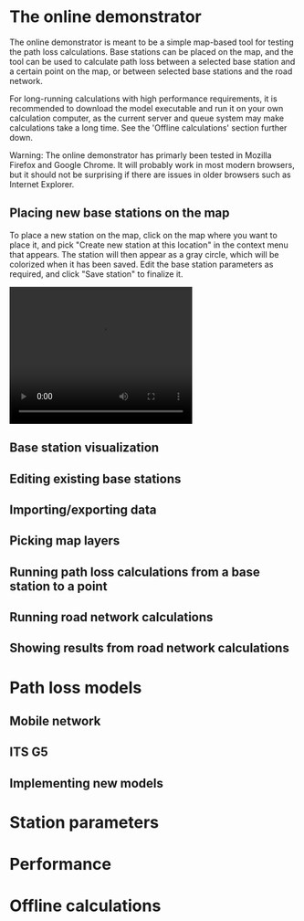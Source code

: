 # The online demonstrator
The online demonstrator is meant to be a simple map-based tool for testing the path loss calculations. Base stations can be placed on the map, and the tool can be used to calculate path loss between a selected base station and a certain point on the map, or between selected base stations and the road network.

For long-running calculations with high performance requirements, it is recommended to download the model executable and run it on your own calculation computer, as the current server and queue system may make calculations take a long time. See the 'Offline calculations' section further down.

Warning: The online demonstrator has primarly been tested in Mozilla Firefox and Google Chrome. It will probably work in most modern browsers, but it should not be surprising if there are issues in older browsers such as Internet Explorer.

## Placing new base stations on the map
To place a new station on the map, click on the map where you want to place it, and pick "Create new station at this location" in the context menu that appears. The station will then appear as a gray circle, which will be colorized when it has been saved. Edit the base station parameters as required, and click "Save station" to finalize it.

<video width="320" height="240" controls>
  <source src="./Docs/media/create-station.mp4" type="video/mp4">
</video>

## Base station visualization

## Editing existing base stations
## Importing/exporting data
## Picking map layers
## Running path loss calculations from a base station to a point
## Running road network calculations
## Showing results from road network calculations

# Path loss models
## Mobile network
## ITS G5
## Implementing new models

# Station parameters
# Performance
# Offline calculations